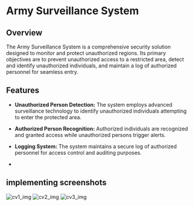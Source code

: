 # Army Surveillance System

## Overview

The Army Surveillance System is a comprehensive security solution designed to monitor and protect unauthorized regions. Its primary objectives are to prevent unauthorized access to a restricted area, detect and identify unauthorized individuals, and maintain a log of authorized personnel for seamless entry.

## Features

- **Unauthorized Person Detection:** The system employs advanced surveillance technology to identify unauthorized individuals attempting to enter the protected area.

- **Authorized Person Recognition:** Authorized individuals are recognized and granted access while unauthorized persons trigger alerts.

- **Logging System:** The system maintains a secure log of authorized personnel for access control and auditing purposes.
- 
## implementing screenshots
![cv1_img](https://github.com/Gaurav4423/Army-Survellience-System-Using-OpenCV/assets/74859766/8fd20624-c5a7-4a3d-9a36-c22103069770)
![cv2_img](https://github.com/Gaurav4423/Army-Survellience-System-Using-OpenCV/assets/74859766/428cc4cc-5519-49d9-9fd0-3c0e66e583b9)
![cv3_img](https://github.com/Gaurav4423/Army-Survellience-System-Using-OpenCV/assets/74859766/baa8ebee-4f82-46ee-8dcb-dd3198b74173)
